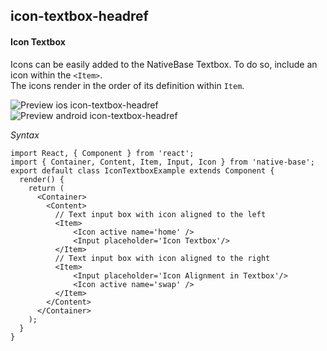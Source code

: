 ## icon-textbox-headref
#### Icon Textbox

Icons can be easily added to the NativeBase Textbox. To do so, include an icon within the <code>&lt;Item></code>. <br />
The icons render in the order of its definition within <code>Item</code>.<br />


![Preview ios icon-textbox-headref](https://github.com/GeekyAnts/NativeBase-KitchenSink/raw/v2.2.0/screenshots/ios/input-icon.png)
![Preview android icon-textbox-headref](https://github.com/GeekyAnts/NativeBase-KitchenSink/raw/v2.2.0/screenshots/android/input-icon.png)

*Syntax*        
<pre class="line-numbers"><code class="language-jsx">import React, { Component } from 'react';
import { Container, Content, Item, Input, Icon } from 'native-base';
export default class IconTextboxExample extends Component {
  render() {
    return (
      &lt;Container>
        &lt;Content>
          // Text input box with icon aligned to the left
          &lt;Item>
              &lt;Icon active name='home' />
              &lt;Input placeholder='Icon Textbox'/>
          &lt;/Item>
          // Text input box with icon aligned to the right
          &lt;Item>
              &lt;Input placeholder='Icon Alignment in Textbox'/>
              &lt;Icon active name='swap' />
          &lt;/Item>
        &lt;/Content>
      &lt;/Container>
    );
  }
}</code></pre><br />
